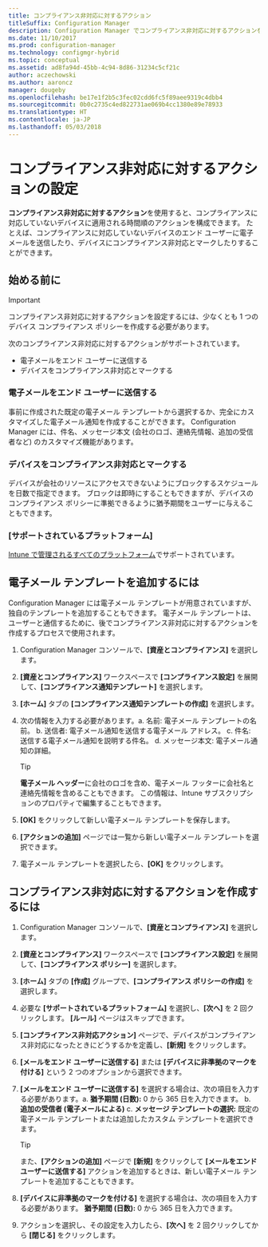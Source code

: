 ```yaml
---
title: コンプライアンス非対応に対するアクション
titleSuffix: Configuration Manager
description: Configuration Manager でコンプライアンス非対応に対するアクションを設定する方法について説明します。
ms.date: 11/10/2017
ms.prod: configuration-manager
ms.technology: configmgr-hybrid
ms.topic: conceptual
ms.assetid: ad8fa94d-45bb-4c94-8d86-31234c5cf21c
author: aczechowski
ms.author: aaroncz
manager: dougeby
ms.openlocfilehash: be17e1f2b5c3fec02cdd6fc5f89aee9319c4dbb4
ms.sourcegitcommit: 0b0c2735c4ed822731ae069b4cc1380e89e78933
ms.translationtype: HT
ms.contentlocale: ja-JP
ms.lasthandoff: 05/03/2018
---
```

# <a name="set-up-actions-for-non-compliance"></a>コンプライアンス非対応に対するアクションの設定

**コンプライアンス非対応に対するアクション**を使用すると、コンプライアンスに対応していないデバイスに適用される時間順のアクションを構成できます。 たとえば、コンプライアンスに対応していないデバイスのエンド ユーザーに電子メールを送信したり、デバイスにコンプライアンス非対応とマークしたりすることができます。

## <a name="before-you-begin"></a>始める前に

> [!IMPORTANT]
> コンプライアンス非対応に対するアクションを設定するには、少なくとも 1 つのデバイス コンプライアンス ポリシーを作成する必要があります。

次のコンプライアンス非対応に対するアクションがサポートされています。

- 電子メールをエンド ユーザーに送信する
- デバイスをコンプライアンス非対応とマークする

### <a name="send-e-mail-to-end-user"></a>電子メールをエンド ユーザーに送信する

事前に作成された既定の電子メール テンプレートから選択するか、完全にカスタマイズした電子メール通知を作成することができます。 Configuration Manager には、件名、メッセージ本文 (会社のロゴ、連絡先情報、追加の受信者など) のカスタマイズ機能があります。

### <a name="mark-devices-non-compliant"></a>デバイスをコンプライアンス非対応とマークする

デバイスが会社のリソースにアクセスできないようにブロックするスケジュールを日数で指定できます。 ブロックは即時にすることもできますが、デバイスのコンプライアンス ポリシーに準拠できるように猶予期間をユーザーに与えることもできます。

### <a name="supported-platforms"></a>[サポートされているプラットフォーム]

[Intune で管理されるすべてのプラットフォーム](https://docs.microsoft.com/intune/supported-devices-browsers)でサポートされています。

## <a name="to-add-an-email-template"></a>電子メール テンプレートを追加するには

Configuration Manager には電子メール テンプレートが用意されていますが、独自のテンプレートを追加することもできます。 電子メール テンプレートは、ユーザーと通信するために、後でコンプライアンス非対応に対するアクションを作成するプロセスで使用されます。

1. Configuration Manager コンソールで、**[資産とコンプライアンス]** を選択します。

2. **[資産とコンプライアンス]** ワークスペースで **[コンプライアンス設定]** を展開して、**[コンプライアンス通知テンプレート]** を選択します。

3. **[ホーム]** タブの **[コンプライアンス通知テンプレートの作成]** を選択します。

4. 次の情報を入力する必要があります。a. 名前: 電子メール テンプレートの名前。
    b. 送信者: 電子メール通知を送信する電子メール アドレス。
    c. 件名: 送信する電子メール通知を説明する件名。
    d. メッセージ本文: 電子メール通知の詳細。

    > [!TIP] 
    > **電子メール ヘッダー**に会社のロゴを含め、電子メール フッターに会社名と連絡先情報を含めることもできます。 この情報は、Intune サブスクリプションのプロパティで編集することもできます。

5. **[OK]** をクリックして新しい電子メール テンプレートを保存します。

6. **[アクションの追加]** ページでは一覧から新しい電子メール テンプレートを選択できます。

7. 電子メール テンプレートを選択したら、**[OK]** をクリックします。

## <a name="to-create-actions-for-non-compliance"></a>コンプライアンス非対応に対するアクションを作成するには

1. Configuration Manager コンソールで、**[資産とコンプライアンス]** を選択します。

2. **[資産とコンプライアンス]** ワークスペースで **[コンプライアンス設定]** を展開して、**[コンプライアンス ポリシー]** を選択します。

3. **[ホーム]** タブの **[作成]** グループで、**[コンプライアンス ポリシーの作成]** を選択します。

4. 必要な **[サポートされているプラットフォーム]** を選択し、**[次へ]** を 2 回クリックします。 **[ルール]** ページはスキップできます。

5. **[コンプライアンス非対応アクション]** ページで、デバイスがコンプライアンス非対応になったときにどうするかを定義し、**[新規]** をクリックします。
6. **[メールをエンド ユーザーに送信する]** または **[デバイスに非準拠のマークを付ける]** という 2 つのオプションから選択できます。

7. **[メールをエンド ユーザーに送信する]** を選択する場合は、次の項目を入力する必要があります。a. **猶予期間 (日数):** 0 から 365 日を入力できます。
    b. **追加の受信者 (電子メールによる)** c. **メッセージ テンプレートの選択:** 既定の電子メール テンプレートまたは追加したカスタム テンプレートを選択できます。
    
    > [!TIP] 
    > また、**[アクションの追加]** ページで **[新規]** をクリックして **[メールをエンド ユーザーに送信する]** アクションを追加するときは、新しい電子メール テンプレートを追加することもできます。

8. **[デバイスに非準拠のマークを付ける]** を選択する場合は、次の項目を入力する必要があります。 **猶予期間 (日数):** 0 から 365 日を入力できます。

9. アクションを選択し、その設定を入力したら、**[次へ]** を 2 回クリックしてから **[閉じる]** をクリックします。


